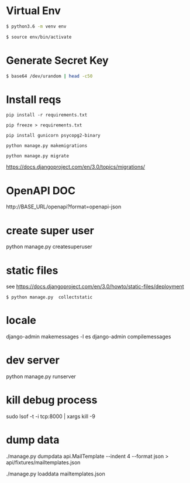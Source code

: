 # Virtual Env

````bash
$ python3.6 -m venv env

$ source env/bin/activate
````
# Generate Secret Key

````bash
$ base64 /dev/urandom | head -c50
````

# Install reqs

````
pip install -r requirements.txt 

pip freeze > requirements.txt

pip install gunicorn psycopg2-binary

python manage.py makemigrations

python manage.py migrate
````

https://docs.djangoproject.com/en/3.0/topics/migrations/

# OpenAPI DOC

http://BASE_URL/openapi?format=openapi-json

# create super user

python manage.py createsuperuser


# static files

see https://docs.djangoproject.com/en/3.0/howto/static-files/deployment

````
$ python manage.py  collectstatic
````

# locale

django-admin makemessages -l es
django-admin compilemessages

# dev server

python manage.py runserver

# kill debug process

sudo lsof -t -i tcp:8000 | xargs kill -9

# dump data 
 
 ./manage.py dumpdata api.MailTemplate --indent 4 --format json > api/fixtures/mailtemplates.json
 
 ./manage.py loaddata mailtemplates.json